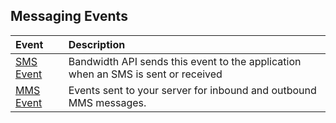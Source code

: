 ## Messaging Events

| Event               | Description                                                                       |
|:--------------------|:----------------------------------------------------------------------------------|
| [SMS Event](sms.md) | Bandwidth API sends this event to the application when an SMS is sent or received |
| [MMS Event](mms.md) | Events sent to your server for inbound and outbound MMS messages.                 |
